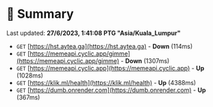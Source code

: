 # 📖 Summary
Last updated: **27/6/2023, 1:41:08 PTG "Asia/Kuala_Lumpur"**

- `GET` [https://hst.aytea.ga](https://hst.aytea.ga) - **Down** (114ms)
- `GET` [https://memeapi.cyclic.app/gimme](https://memeapi.cyclic.app/gimme) - **Down** (1307ms)
- `GET` [https://memeapi.cyclic.app](https://memeapi.cyclic.app) - **Up** (1028ms)
- `GET` [https://klik.ml/health](https://klik.ml/health) - **Up** (4388ms)
- `GET` [https://dumb.onrender.com](https://dumb.onrender.com) - **Up** (367ms)

